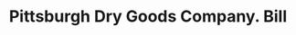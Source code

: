 ---
doi: 10.7916/D8GM9KDD
date_other: '1890'
date_other_textual: 1890-1899
form: printed ephemera
genre:
- Invoices
name:
- Pittsburgh Dry Goods Company
object_in_context_url: https://biggert.cul.columbia.edu/items/view/ave_biggert_01485
subject_hierarchical_geographic:
- Pittsburgh, Pennsylvania, United States
subject_name:
- Pittsburgh Dry Goods Company
title: Pittsburgh Dry Goods Company. Bill
sort_title: Pittsburgh Dry Goods Company. Bill
call_number: ave_biggert_01485
coordinates:
- 40.439722222222215,-79.97638888888889
pid: ave_biggert_01485
identifiers: ave_biggert_01485
canvas_id: ldpd:396746
permalink: "/items/ave_biggert_01485/"
layout: iiif-image-page
---